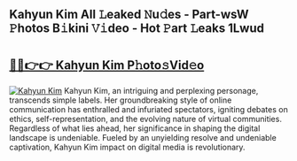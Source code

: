 ## Kahyun Kim All 𝙻eaked 𝙽u𝚍es - Part-wsW 𝙿hotos B𝚒kini 𝚅𝚒deo - Hot 𝙿art 𝙻eaks 1Lwud

# <h2><a href="http://ld02bn.urlbe.top/?page=Kahyun+Kim">🔗🔗👉👉 Kahyun Kim P𝚑oto𝚜Vid𝚎o</a></h2>

[![Kahyun Kim](https://i.imgur.com/eBuTRDB.gif)](http://ld02bn.urlbe.top/?page=Kahyun+Kim)
Kahyun Kim, an intriguing and perplexing personage, transcends simple labels. Her groundbreaking style of online communication has enthralled and infuriated spectators, igniting debates on ethics, self-representation, and the evolving nature of virtual communities. Regardless of what lies ahead, her significance in shaping the digital landscape is undeniable. Fueled by an unyielding resolve and undeniable captivation, Kahyun Kim impact on digital media is revolutionary.
